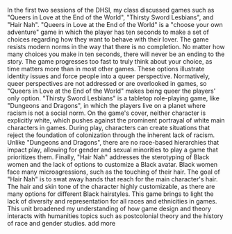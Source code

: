 In the first two sessions of the DHSI, my class discussed games such as "Queers in Love at the End of the World", "Thirsty Sword Lesbians", and "Hair Nah". 
"Queers in Love at the End of the World" is a "choose your own adventure" game in which the player has ten seconds to make a set of choices regarding how they want to behave with their lover. The game resists modern norms in the way that there is no completion. No matter how many choices you make in ten seconds, there will never be an ending to the story. The game progresses too fast to truly think about your choice, as time matters more than in most other games. These options illustrate identity issues and force people into a queer perspective. Normatively, queer perspectives are not addressed or are overlooked in games, so "Queers in Love at the End of the World" makes being queer the players' only option.
"Thirsty Sword Lesbians" is a tabletop role-playing game, like "Dungeons and Dragons", in which the players live on a planet where racism is not a social norm. On the game's cover, neither character is explicitly white, which pushes against the prominent portrayal of white main characters in games. During play, characters can create situations that reject the foundation of colonization through the inherent lack of racism. Unlike "Dungeons and Dragons", there are no race-based hierarchies that impact play, allowing for gender and sexual minorities to play a game that prioritizes them.
Finally, "Hair Nah" addresses the sterotyping of Black women and the lack of options to customize a Black avatar. Black women face many microagressions, such as the touching of their hair. The goal of "Hair Nah" is to swat away hands that reach for the main character's hair. The hair and skin tone of the character highly customizable, as there are many options for different Black hairstyles. This game brings to light the lack of diversity and representation for all races and ethnicities in games.
This unit broadened my understanding of how game design and theory interacts with humanities topics such as postcolonial theory and the history of race and gender studies. add more
